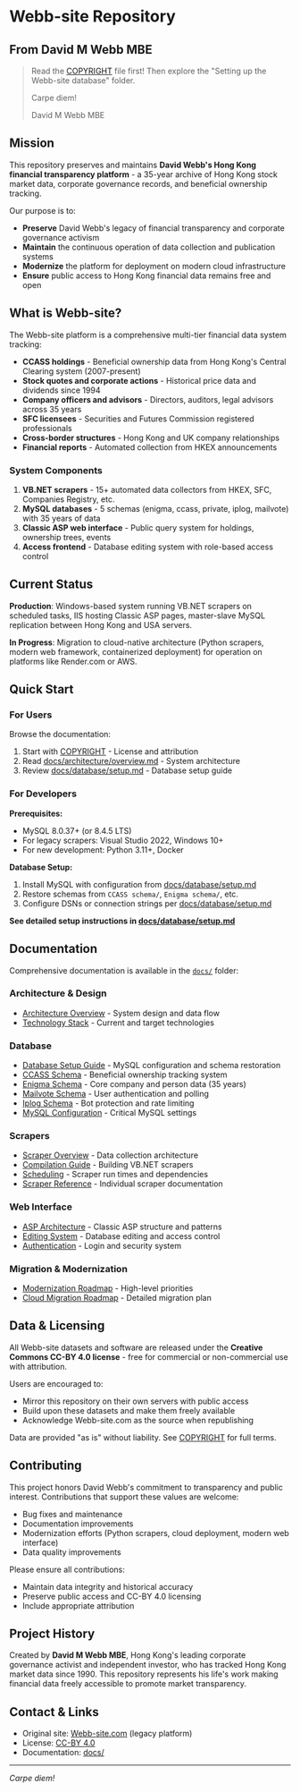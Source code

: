 # Webb-site Repository

## From David M Webb MBE

> Read the [COPYRIGHT](COPYRIGHT) file first! Then explore the "Setting up the Webb-site database" folder.
>
> Carpe diem!
>
> David M Webb MBE

## Mission

This repository preserves and maintains **David Webb's Hong Kong financial transparency platform** - a 35-year archive of Hong Kong stock market data, corporate governance records, and beneficial ownership tracking.

Our purpose is to:

- **Preserve** David Webb's legacy of financial transparency and corporate governance activism
- **Maintain** the continuous operation of data collection and publication systems
- **Modernize** the platform for deployment on modern cloud infrastructure
- **Ensure** public access to Hong Kong financial data remains free and open

## What is Webb-site?

The Webb-site platform is a comprehensive multi-tier financial data system tracking:

- **CCASS holdings** - Beneficial ownership data from Hong Kong's Central Clearing system (2007-present)
- **Stock quotes and corporate actions** - Historical price data and dividends since 1994
- **Company officers and advisors** - Directors, auditors, legal advisors across 35 years
- **SFC licensees** - Securities and Futures Commission registered professionals
- **Cross-border structures** - Hong Kong and UK company relationships
- **Financial reports** - Automated collection from HKEX announcements

### System Components

1. **VB.NET scrapers** - 15+ automated data collectors from HKEX, SFC, Companies Registry, etc.
2. **MySQL databases** - 5 schemas (enigma, ccass, private, iplog, mailvote) with 35 years of data
3. **Classic ASP web interface** - Public query system for holdings, ownership trees, events
4. **Access frontend** - Database editing system with role-based access control

## Current Status

**Production**: Windows-based system running VB.NET scrapers on scheduled tasks, IIS hosting Classic ASP pages, master-slave MySQL replication between Hong Kong and USA servers.

**In Progress**: Migration to cloud-native architecture (Python scrapers, modern web framework, containerized deployment) for operation on platforms like Render.com or AWS.

## Quick Start

### For Users

Browse the documentation:
1. Start with [COPYRIGHT](COPYRIGHT) - License and attribution
2. Read [docs/architecture/overview.md](docs/architecture/overview.md) - System architecture
3. Review [docs/database/setup.md](docs/database/setup.md) - Database setup guide

### For Developers

**Prerequisites:**
- MySQL 8.0.37+ (or 8.4.5 LTS)
- For legacy scrapers: Visual Studio 2022, Windows 10+
- For new development: Python 3.11+, Docker

**Database Setup:**
1. Install MySQL with configuration from [docs/database/setup.md](docs/database/setup.md)
2. Restore schemas from `CCASS schema/`, `Enigma schema/`, etc.
3. Configure DSNs or connection strings per [docs/database/setup.md](docs/database/setup.md)

**See detailed setup instructions in [docs/database/setup.md](docs/database/setup.md)**

## Documentation

Comprehensive documentation is available in the [`docs/`](docs/) folder:

### Architecture & Design
- [Architecture Overview](docs/architecture/overview.md) - System design and data flow
- [Technology Stack](docs/architecture/technology-stack.md) - Current and target technologies

### Database
- [Database Setup Guide](docs/database/setup.md) - MySQL configuration and schema restoration
- [CCASS Schema](docs/database/ccass-schema.md) - Beneficial ownership tracking system
- [Enigma Schema](docs/database/enigma-schema.md) - Core company and person data (35 years)
- [Mailvote Schema](docs/database/mailvote-schema.md) - User authentication and polling
- [Iplog Schema](docs/database/iplog-schema.md) - Bot protection and rate limiting
- [MySQL Configuration](docs/database/mysql-configuration.md) - Critical MySQL settings

### Scrapers
- [Scraper Overview](docs/scrapers/overview.md) - Data collection architecture
- [Compilation Guide](docs/scrapers/compilation.md) - Building VB.NET scrapers
- [Scheduling](docs/scrapers/scheduling.md) - Scraper run times and dependencies
- [Scraper Reference](docs/scrapers/reference.md) - Individual scraper documentation

### Web Interface
- [ASP Architecture](docs/web/asp-architecture.md) - Classic ASP structure and patterns
- [Editing System](docs/web/editing-system.md) - Database editing and access control
- [Authentication](docs/web/authentication.md) - Login and security system

### Migration & Modernization
- [Modernization Roadmap](docs/modernization-roadmap.md) - High-level priorities
- [Cloud Migration Roadmap](docs/migration/cloud-roadmap.md) - Detailed migration plan

## Data & Licensing

All Webb-site datasets and software are released under the **Creative Commons CC-BY 4.0 license** - free for commercial or non-commercial use with attribution.

Users are encouraged to:
- Mirror this repository on their own servers with public access
- Build upon these datasets and make them freely available
- Acknowledge Webb-site.com as the source when republishing

Data are provided "as is" without liability. See [COPYRIGHT](COPYRIGHT) for full terms.

## Contributing

This project honors David Webb's commitment to transparency and public interest. Contributions that support these values are welcome:

- Bug fixes and maintenance
- Documentation improvements
- Modernization efforts (Python scrapers, cloud deployment, modern web interface)
- Data quality improvements

Please ensure all contributions:
- Maintain data integrity and historical accuracy
- Preserve public access and CC-BY 4.0 licensing
- Include appropriate attribution

## Project History

Created by **David M Webb MBE**, Hong Kong's leading corporate governance activist and independent investor, who has tracked Hong Kong market data since 1990. This repository represents his life's work making financial data freely accessible to promote market transparency.

## Contact & Links

- Original site: [Webb-site.com](https://webb-site.com) (legacy platform)
- License: [CC-BY 4.0](https://creativecommons.org/licenses/by/4.0/)
- Documentation: [docs/](docs/)

---

*Carpe diem!*
